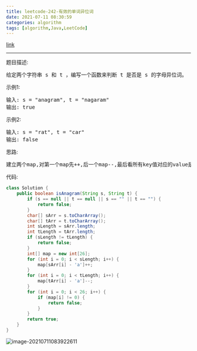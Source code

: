 ```yaml
---
title: leetcode-242-有效的单词异位词
date: 2021-07-11 08:30:59
categories: algorithm
tags: [algorithm,Java,LeetCode]
---
```


[link](https://leetcode-cn.com/problems/valid-anagram/)

<hr/>

题目描述:

<pre>
给定两个字符串 s 和 t ，编写一个函数来判断 t 是否是 s 的字母异位词。
</pre>

示例1:

<pre>
输入: s = "anagram", t = "nagaram"
输出: true
</pre>

示例2:

<pre>
输入: s = "rat", t = "car"
输出: false
</pre>

思路:

<pre>
建立两个map,对第一个map先++,后一个map--,最后看所有key值对应的value是否为0
</pre>

代码:

```java
class Solution {
    public boolean isAnagram(String s, String t) {
        if (s == null || t == null || s == "" || t == "") {
            return false;
        }
        char[] sArr = s.toCharArray();
        char[] tArr = t.toCharArray();
        int sLength = sArr.length;
        int tLength = tArr.length;
        if (sLength != tLength) {
            return false;
        }
        int[] map = new int[26];
        for (int i = 0; i < sLength; i++) {
            map[sArr[i] - 'a']++;
        }
        for (int i = 0; i < tLength; i++) {
            map[tArr[i] - 'a']--;
        }
        for (int i = 0; i < 26; i++) {
            if (map[i] != 0) {
                return false;
            }
        }
        return true;
    }
}
```

![image-20210711083922611](https://gitee.com/cao_ziqiang/img/raw/master/20210711083922.png)

